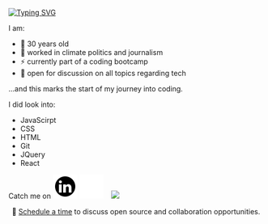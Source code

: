 <a href="https://git.io/typing-svg"><img src="https://readme-typing-svg.herokuapp.com?font=Fira+Code&pause=1000&width=435&lines=Hi+my+name+is+Jannik+Uek%C3%B6tter+%F0%9F%91%8B;I'm+a+Front+End+Developer+%F0%9F%92%BB" alt="Typing SVG" /></a>

I am:
- 🔭 30 years old 
- 🍔 worked in climate politics and journalism
- ⚡ currently part of a coding bootcamp
- 💬 open for discussion on all topics regarding tech

...and this marks the start of my journey into coding.

I did look into:
- JavaScirpt
- CSS
- HTML
- Git
- JQuery
- React

Catch me on 
[![website](./linkedin_light.svg)](https://www.linkedin.com/in/jannik-uek%C3%B6tter-177a7019b//#gh-light-mode-only)
[![website](./linkedin_dark.svg)](https://www.linkedin.com/in/jannik-uek%C3%B6tter-177a7019b/#gh-dark-mode-only)
&nbsp;&nbsp;
![](https://visitor-badge.glitch.me/badge?page_id=JannikUekoetter.JannikUekoetter)


<p align="center">🔔 <a href="https://calendly.com/uekoetter_jannik">Schedule a time</a> to discuss open source and collaboration opportunities.</p>
